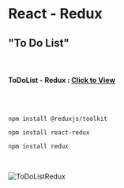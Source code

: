 # React - Redux 

## "To Do List"

<br>

#### ToDoList - Redux : [Click to View](https://alikartalonline-todolistredux.netlify.app/)

<br>

```

npm install @reduxjs/toolkit

npm install react-redux

npm install redux

```

<br>

![ToDoListRedux]()